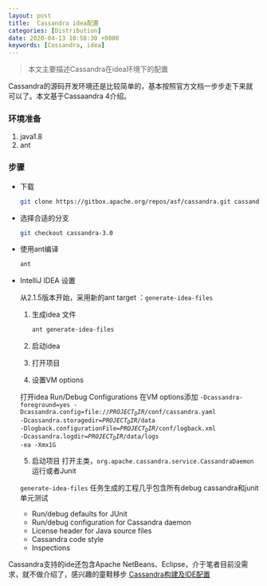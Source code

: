 ```yaml
---
layout: post
title:  Cassandra idea配置
categories: [Distribution]
date: 2020-04-13 10:58:30 +0800
keywords: [Cassandra, idea]
---
```


>本文主要描述Cassandra在idea环境下的配置

Cassandra的源码开发环境还是比较简单的，基本按照官方文档一步步走下来就可以了。本文基于Cassaandra 4介绍。

### 环境准备
1. java1.8 
2. ant 

### 步骤

* 下载
  ``` bash
  git clone https://gitbox.apache.org/repos/asf/cassandra.git cassandra-trunk
  ```

* 选择合适的分支

  ``` bash
  git checkout cassandra-3.0
  ```
* 使用ant编译

  ``` bash
  ant
  ```

* IntelliJ IDEA 设置

  从2.1.5版本开始，采用新的ant target ：<code>generate-idea-files</code>

    1. 生成idea 文件

        ``` bash
        ant generate-idea-files
        ```

    2. 启动idea

    3. 打开项目

    4. 设置VM options

    打开idea Run/Debug Configurations 在VM options添加
    <code>-Dcassandra-foreground=yes -Dcassandra.config=file://$PROJECT_DIR$/conf/cassandra.yaml -Dcassandra.storagedir=$PROJECT_DIR$/data -Dlogback.configurationFile=$PROJECT_DIR$/conf/logback.xml -Dcassandra.logdir=$PROJECT_DIR$/data/logs -ea -Xmx1G</code>

    5. 启动项目
    打开主类，<code>org.apache.cassandra.service.CassandraDaemon</code> 运行或者Junit

    <code>generate-idea-files</code> 任务生成的工程几乎包含所有debug cassandra和junit单元测试

    * Run/debug defaults for JUnit
    * Run/debug configuration for Cassandra daemon
    * License header for Java source files
    * Cassandra code style
    * Inspections

Cassandra支持的ide还包含Apache NetBeans、Eclipse，介于笔者目前没需求，就不做介绍了，感兴趣的童鞋移步 [Cassandra构建及IDE配置](http://cassandra.apache.org/doc/latest/development/ide.html#)



   
    